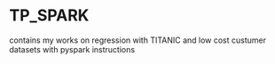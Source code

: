 # TP_SPARK
contains my works on regression with TITANIC and low cost custumer datasets with pyspark instructions

